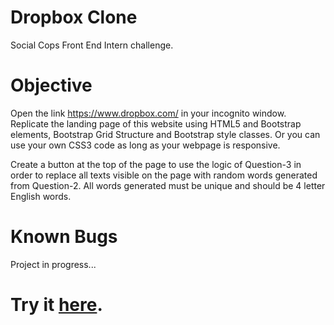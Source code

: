 # Dropbox Clone
Social Cops Front End Intern challenge.

# Objective
Open the link https://www.dropbox.com/ in your incognito window. Replicate
the landing page of this website using HTML5 and Bootstrap elements, Bootstrap Grid 
Structure and Bootstrap style classes. Or you can use your own CSS3 code as long as 
your webpage is responsive.

Create a button at the top of the page to use the logic of Question-3 in order
to replace all texts visible on the page with random words generated from Question-2. 
All words generated must be unique and should be 4 letter English words.

# Known Bugs
Project in progress...

# Try it <a href="http://girishrawat.github.io/Dropbox-Clone/">here</a>.
